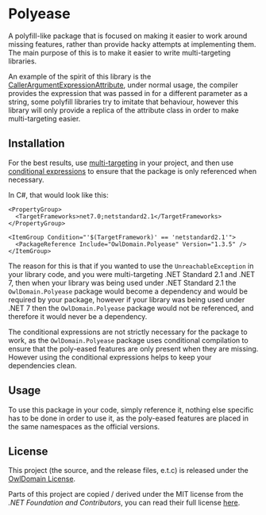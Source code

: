Polyease
===

A polyfill-like package that is focused on making it easier to work around missing features,
rather than provide hacky attempts at implementing them. The main purpose of this is to
make it easier to write multi-targeting libraries.

An example of the spirit of this library is the
[CallerArgumentExpressionAttribute](https://learn.microsoft.com/dotnet/api/system.runtime.compilerservices.callerargumentexpressionattribute),
under normal usage, the compiler provides the expression that was passed in for a different parameter as a string,
some polyfill libraries try to imitate that behaviour, however this library will only provide a replica of
the attribute class in order to make multi-targeting easier.


## Installation

For the best results, use [multi-targeting](https://learn.microsoft.com/dotnet/standard/frameworks)
in your project, and then use
[conditional expressions](https://learn.microsoft.com/visualstudio/msbuild/msbuild-conditions)
to ensure that the package is only referenced when necessary.

In C#, that would look like this:

```csproj
<PropertyGroup>
  <TargetFrameworks>net7.0;netstandard2.1</TargetFrameworks>
</PropertyGroup>

<ItemGroup Condition="'$(TargetFramework)' == 'netstandard2.1'">
  <PackageReference Include="OwlDomain.Polyease" Version="1.3.5" />
</ItemGroup>
```

The reason for this is that if you wanted to use the `UnreachableException` in your library code,
and you were multi-targeting .NET Standard 2.1 and .NET 7, then when your library was being used under
.NET Standard 2.1  the `OwlDomain.Polyease` package would become a dependency and
would be required by your package, however if your library was being used under .NET 7 then the
`OwlDomain.Polyease` package would not be referenced, and therefore it would never be a dependency.

The conditional expressions are not strictly necessary for the package to work, as the `OwlDomain.Polyease` package
uses conditional compilation to ensure that the poly-eased features are only present when they are missing.
However using the conditional expressions helps to keep your dependencies clean.


## Usage

To use this package in your code, simply reference it, nothing else specific has to be done in order to use it,
as the poly-eased features are placed in the same namespaces as the official versions.


## License

This project (the source, and the release files, e.t.c) is released under the [OwlDomain License](/license.md).

Parts of this project are copied / derived under the MIT license from the *.NET Foundation and
Contributors*, you can read their full license [here](/license-dotnet.md).
